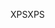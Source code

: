 <span data-ttu-id="2a2eb-101">XPS</span><span class="sxs-lookup"><span data-stu-id="2a2eb-101">XPS</span></span>